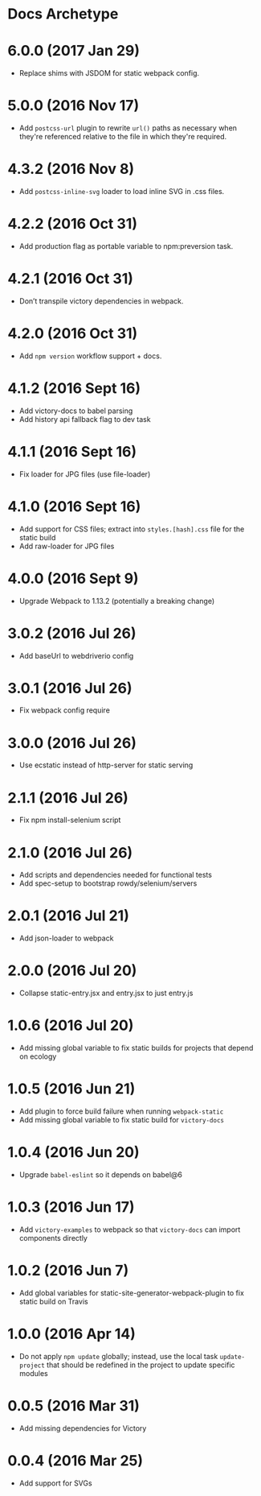 # Docs Archetype

# 6.0.0 (2017 Jan 29)
* Replace shims with JSDOM for static webpack config.

# 5.0.0 (2016 Nov 17)
* Add `postcss-url` plugin to rewrite `url()` paths as necessary when they're referenced
  relative to the file in which they're required.

# 4.3.2 (2016 Nov 8)
* Add `postcss-inline-svg` loader to load inline SVG in .css files.

# 4.2.2 (2016 Oct 31)
* Add production flag as portable variable to npm:preversion task.

# 4.2.1 (2016 Oct 31)
* Don’t transpile victory dependencies in webpack.

# 4.2.0 (2016 Oct 31)
* Add `npm version` workflow support + docs.

# 4.1.2 (2016 Sept 16)
* Add victory-docs to babel parsing
* Add history api fallback flag to dev task

# 4.1.1 (2016 Sept 16)
* Fix loader for JPG files (use file-loader)

# 4.1.0 (2016 Sept 16)
* Add support for CSS files; extract into `styles.[hash].css` file for the static build
* Add raw-loader for JPG files

# 4.0.0 (2016 Sept 9)
* Upgrade Webpack to 1.13.2 (potentially a breaking change)

# 3.0.2 (2016 Jul 26)
  * Add baseUrl to webdriverio config

# 3.0.1 (2016 Jul 26)
  * Fix webpack config require

# 3.0.0 (2016 Jul 26)
  * Use ecstatic instead of http-server for static serving

# 2.1.1 (2016 Jul 26)
  * Fix npm install-selenium script

# 2.1.0 (2016 Jul 26)
  * Add scripts and dependencies needed for functional tests
  * Add spec-setup to bootstrap rowdy/selenium/servers

# 2.0.1 (2016 Jul 21)
  * Add json-loader to webpack

# 2.0.0 (2016 Jul 20)
  * Collapse static-entry.jsx and entry.jsx to just entry.js

# 1.0.6 (2016 Jul 20)
  * Add missing global variable to fix static builds for projects that depend on ecology

# 1.0.5 (2016 Jun 21)
  * Add plugin to force build failure when running `webpack-static`
  * Add missing global variable to fix static build for `victory-docs`

# 1.0.4 (2016 Jun 20)
  * Upgrade `babel-eslint` so it depends on babel@6

# 1.0.3 (2016 Jun 17)
  * Add `victory-examples` to webpack so that `victory-docs` can import components directly

# 1.0.2 (2016 Jun 7)
  * Add global variables for static-site-generator-webpack-plugin to fix static build on Travis

# 1.0.0 (2016 Apr 14)
  * Do not apply `npm update` globally; instead, use the local task `update-project` that should be redefined in the project to update specific modules

# 0.0.5 (2016 Mar 31)
  * Add missing dependencies for Victory

# 0.0.4 (2016 Mar 25)
  * Add support for SVGs
